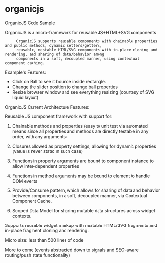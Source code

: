 organicjs
=========

OrganicJS Code Sample

 OrganicJS is a micro-framework for reusable JS+HTML+SVG components

         OrganicJS supports reusable components with chainable properties and public methods, dynamic setters/getters,
         reusable, nestable HTML/SVG components with in-place cloning and rendering, and sharing of data/behavior among
         components in a soft, decoupled manner, using contextual component caching.

Example's Features: 

- Click on Ball to see it bounce inside rectangle.
- Change the slider position to change ball properties
- Resize browser window and see everything resizing (courtesy of SVG liquid layout)

OrganicJS Current Architecture Features:

Reusable JS component framework with support for:

1. Chainable methods and properties (easy to unit test via automated means since all properties and methods are directly
testable in any order, with any arguments)

2. Closures allowed as property settings, allowing for dynamic properties (value is never static in such case)

3. Functions in property arguments are bound to component instance to allow inter-dependent properties

4. Functions in method arguments may be bound to element to handle DOM events

5. Provide/Consume pattern, which allows for sharing of data and behavior between components, in a soft, decoupled manner,
via Contextual Component Cache.

6. Scoped Data Model for sharing mutable data structures across widget contexts.

Supports reusable widget markup with nestable HTML/SVG fragments and in-place fragment cloning and rendering.

Micro size: less than 500 lines of code

More to come (events abstracted down to signals and SEO-aware routing/push state functionality)
